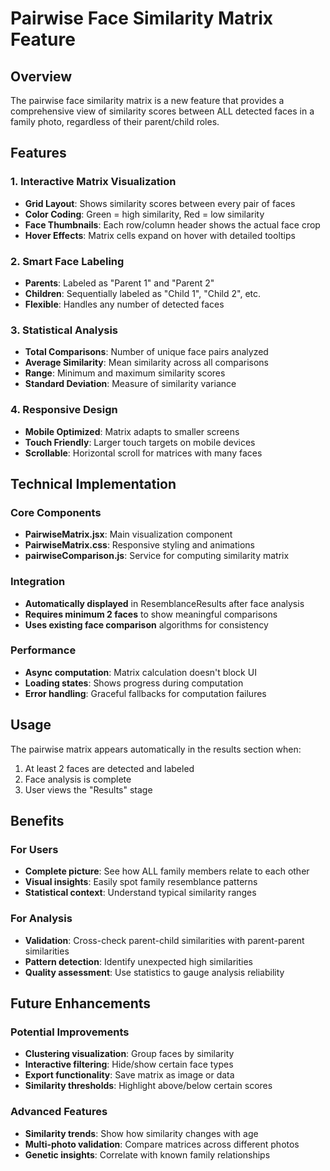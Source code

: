 # Pairwise Face Similarity Matrix Feature

## Overview
The pairwise face similarity matrix is a new feature that provides a comprehensive view of similarity scores between ALL detected faces in a family photo, regardless of their parent/child roles.

## Features

### 1. Interactive Matrix Visualization
- **Grid Layout**: Shows similarity scores between every pair of faces
- **Color Coding**: Green = high similarity, Red = low similarity
- **Face Thumbnails**: Each row/column header shows the actual face crop
- **Hover Effects**: Matrix cells expand on hover with detailed tooltips

### 2. Smart Face Labeling
- **Parents**: Labeled as "Parent 1" and "Parent 2"
- **Children**: Sequentially labeled as "Child 1", "Child 2", etc.
- **Flexible**: Handles any number of detected faces

### 3. Statistical Analysis
- **Total Comparisons**: Number of unique face pairs analyzed
- **Average Similarity**: Mean similarity across all comparisons
- **Range**: Minimum and maximum similarity scores
- **Standard Deviation**: Measure of similarity variance

### 4. Responsive Design
- **Mobile Optimized**: Matrix adapts to smaller screens
- **Touch Friendly**: Larger touch targets on mobile devices
- **Scrollable**: Horizontal scroll for matrices with many faces

## Technical Implementation

### Core Components
- **PairwiseMatrix.jsx**: Main visualization component
- **PairwiseMatrix.css**: Responsive styling and animations
- **pairwiseComparison.js**: Service for computing similarity matrix

### Integration
- **Automatically displayed** in ResemblanceResults after face analysis
- **Requires minimum 2 faces** to show meaningful comparisons
- **Uses existing face comparison** algorithms for consistency

### Performance
- **Async computation**: Matrix calculation doesn't block UI
- **Loading states**: Shows progress during computation
- **Error handling**: Graceful fallbacks for computation failures

## Usage

The pairwise matrix appears automatically in the results section when:
1. At least 2 faces are detected and labeled
2. Face analysis is complete
3. User views the "Results" stage

## Benefits

### For Users
- **Complete picture**: See how ALL family members relate to each other
- **Visual insights**: Easily spot family resemblance patterns
- **Statistical context**: Understand typical similarity ranges

### For Analysis
- **Validation**: Cross-check parent-child similarities with parent-parent similarities
- **Pattern detection**: Identify unexpected high similarities
- **Quality assessment**: Use statistics to gauge analysis reliability

## Future Enhancements

### Potential Improvements
- **Clustering visualization**: Group faces by similarity
- **Interactive filtering**: Hide/show certain face types
- **Export functionality**: Save matrix as image or data
- **Similarity thresholds**: Highlight above/below certain scores

### Advanced Features
- **Similarity trends**: Show how similarity changes with age
- **Multi-photo validation**: Compare matrices across different photos
- **Genetic insights**: Correlate with known family relationships

